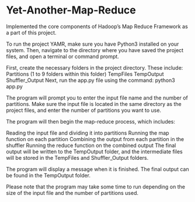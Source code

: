 # Yet-Another-Map-Reduce
Implemented the core components of Hadoop’s Map Reduce Framework as a part of this project.


To run the project YAMR, make sure you have Python3 installed on your system. Then, navigate to the directory where you have saved the project files, and open a terminal or command prompt.

First, create the necessary folders in the project directory. These include:
Partitions (1 to 9 folders within this folder)
TempFiles
TempOutput
Shuffler_Output
Next, run the app.py file using the command: python3 app.py

The program will prompt you to enter the input file name and the number of partitions. Make sure the input file is located in the same directory as the project files, and enter the number of partitions you want to use.

The program will then begin the map-reduce process, which includes:

Reading the input file and dividing it into partitions
Running the map function on each partition
Combining the output from each partition in the shuffler
Running the reduce function on the combined output
The final output will be written to the TempOutput folder, and the intermediate files will be stored in the TempFiles and Shuffler_Output folders.

The program will display a message when it is finished. The final output can be found in the TempOutput folder.

Please note that the program may take some time to run depending on the size of the input file and the number of partitions used.
